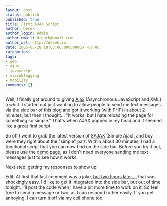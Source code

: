 ```yaml
---
layout: post
status: publish
published: true
title: First AJAX Script
author: Derek
author_login: admin
author_email: drgath@gmail.com
author_url: http://derek.io
date: 2005-05-28 18:03:06.000000000 -07:00
categories:
tags:
- web
- ajax
- javascript
- microblogging
- mobility
comments: []
---
```

Well, I finally got around to giving [Ajax](http://en.wikipedia.org/wiki/AJAX) (Asynchronous JavaScript and XML) a whirl.  I started out just wanting to allow people to send me text messages via the side bar of this blog and got it working (with PHP) in about 2 minutes, but then I thought... "It works, but I hate reloading the page for something so simple."  That's when AJAX popped in my head and it seemed like a great first script.

So off I went to grab the latest version of [SAJAX](http://www.modernmethod.com/sajax/) (Simple Ajax), and boy were they right about the "simple" part.  Within about 30 minutes, I had a functional script that you can now find on the side bar.  Before you try it out, please use the [demo page](http://www.derekgathright.com/ajax_send_mail.php), as I don't need everyone sending me text messages just to see how it works.

<!--more-->

Next step, getting my responses to show up!

Edit:  At first that last comment was a joke, [but two hours later...](http://www.derekgathright.com/chat_full.php), that was shockingly easy.  I'd like to get it integrated into the side bar, but out of time tonight.  I'll post the code when I have a bit more time to work on it.  So feel free to send a message or two, as I can respond rather easily.  If you get annoying, I can turn it off via my cell phone too.
